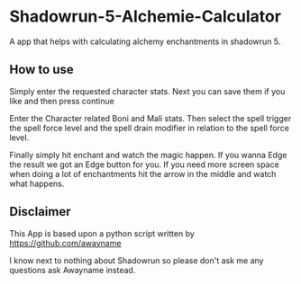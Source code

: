 # Shadowrun-5-Alchemie-Calculator
A app that helps with calculating alchemy enchantments in shadowrun 5.

## How to use
Simply enter the requested character stats.
Next you can save them if you like and then press continue

Enter the Character related Boni and Mali stats. Then select the spell trigger the spell force level and the spell drain modifier in relation to the spell force level.

Finally simply hit enchant and watch the magic happen. If you wanna Edge the result we got an Edge  button for you. If you need more screen space when doing a lot of enchantments hit the arrow in the middle and watch what happens.

## Disclaimer
This App is based upon a python script written by https://github.com/awayname

I know next to nothing about Shadowrun so please don't ask me any questions ask Awayname instead.
